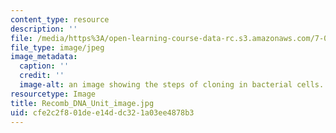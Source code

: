 ```yaml
---
content_type: resource
description: ''
file: /media/https%3A/open-learning-course-data-rc.s3.amazonaws.com/7-01sc-fundamentals-of-biology-fall-2011/cfe2c2f801dee14ddc321a03ee4878b3_Recomb_DNA_Unit_image.jpg
file_type: image/jpeg
image_metadata:
  caption: ''
  credit: ''
  image-alt: an image showing the steps of cloning in bacterial cells.
resourcetype: Image
title: Recomb_DNA_Unit_image.jpg
uid: cfe2c2f8-01de-e14d-dc32-1a03ee4878b3
---
```

